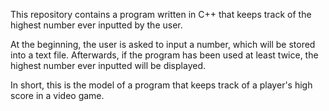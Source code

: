 This repository contains a program written in C++ that keeps track of the highest number ever inputted by the user.

At the beginning, the user is asked to input a number, which will be stored into a text file. Afterwards, if the program has been used at least twice, the highest number ever inputted will be displayed.

In short, this is the model of a program that keeps track of a player's high score in a video game.
